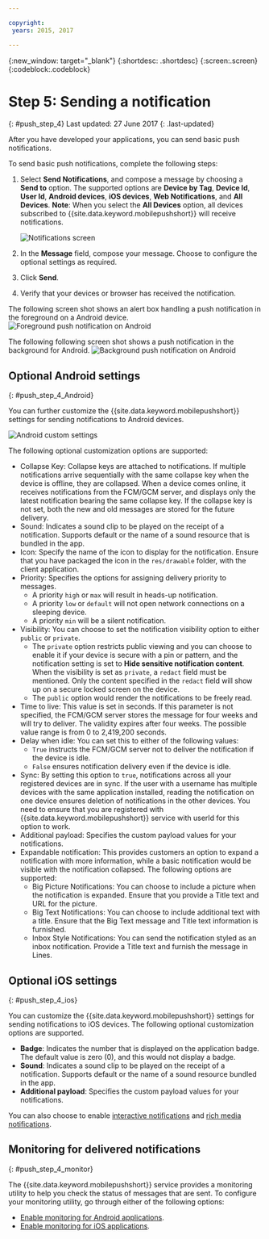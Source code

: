 ```yaml
---

copyright:
 years: 2015, 2017

---
```


{:new_window: target="_blank"}
{:shortdesc: .shortdesc}
{:screen:.screen}
{:codeblock:.codeblock}

# Step 5: Sending a notification
{: #push_step_4}
Last updated: 27 June 2017
{: .last-updated}


After you have developed your applications, you can send basic push notifications.

To send basic push notifications, complete the following steps:

1. Select **Send Notifications**, and compose a message by choosing a **Send to** option. The supported options are **Device by Tag**, **Device Id**, **User Id**, **Android devices**, **iOS devices**, **Web Notifications**, and **All Devices**.
**Note**: When you select the **All Devices** option, all devices subscribed to {{site.data.keyword.mobilepushshort}} will receive notifications.
	
	![Notifications screen](images/tag_notification.jpg)

2. In the **Message** field, compose your message. Choose to configure the optional settings as required.
3. Click **Send**.
3. Verify that your devices or browser has received the notification.

The following screen shot shows an alert box handling a push notification in the foreground on a Android device.
	![Foreground push notification on Android](images/Android_Screenshot.jpg)

The following following screen shot shows a push notification in the background for Android.
	![Background push notification on Android](images/background.jpg)

## Optional Android settings 
{: #push_step_4_Android}

You can further customize the {{site.data.keyword.mobilepushshort}} settings for sending notifications to Android devices. 

![Android custom settings](images/android_custom_settings.jpg)

The following optional customization options are supported:

- Collapse Key:  Collapse keys are attached to notifications. If multiple notifications arrive sequentially with the same collapse key when the device is offline, they are collapsed. When a device comes online, it receives notifications from the FCM/GCM server, and displays only the latest notification bearing the same collapse key. If the collapse key is not set, both the new and old messages are stored for the future delivery.
- Sound: Indicates a sound clip to be played on the receipt of a notification. Supports default or the name of a sound resource that is	 bundled in the app.
- Icon: Specify the name of the icon to display for the notification. Ensure that you have packaged the icon in the `res/drawable` folder, with the client application.
- Priority: Specifies the options for assigning delivery priority to messages. 
	- A priority `high` or `max` will result in heads-up notification.
	- A priority `low` or `default` will not open network connections on a sleeping device. 
	- A priority `min` will be a silent notification.
- Visibility: You can choose to set the notification visibility option to either `public` or `private`. 
	- The `private` option restricts public viewing and you can choose to enable it if your device is secure with a pin or pattern, and the notification setting is set to **Hide sensitive notification content**. When the visibility is set as `private`, a `redact` field must be mentioned. Only the content specified in the `redact` field will show up on a secure locked screen on the device. 
	- The `public` option would render the notifications to be freely read.
- Time to live: This value is set in seconds. If this parameter is not specified, the FCM/GCM server stores the message for four weeks and will try to deliver. The validity expires after four weeks. The possible value range is from 0 to 2,419,200 seconds.
- Delay when idle: You can set this to either of the following values:
	- `True` instructs the FCM/GCM server not to deliver the notification if the device is idle. 
	- `False` ensures notification delivery even if the device is idle.
- Sync: By setting this option to `true`, notifications across all your registered devices are in sync. If the user with a username has multiple devices with the same application installed, reading the notification on one device ensures deletion of notifications in the other devices. You need to ensure that you are registered with {{site.data.keyword.mobilepushshort}} service with userId for this option to work.
- Additional payload: Specifies the custom payload values for your notifications.
- Expandable notification: This provides customers an option to expand a notification with more information, while a basic notification would be visible with the notification collapsed. The following options are supported:
	- Big Picture Notifications: You can choose to include a picture when the notification is expanded. Ensure that you provide a Title text and URL for the picture.
	- Big Text Notifications: You can choose to include additional text with a title. Ensure that the Big Text message and Title text information is furnished.
	- Inbox Style Notifications: You can send the notification styled as an inbox notification. Provide a Title text and furnish the message in Lines.	 

## Optional iOS settings 
{: #push_step_4_ios}

You can customize the {{site.data.keyword.mobilepushshort}} settings for sending notifications to iOS devices. The following optional customization options are supported.

- **Badge**:  Indicates the number that is displayed on the application badge. The default value is zero (0), and this would not display a badge. 
- **Sound**: Indicates a sound clip to be played on the receipt of a notification. Supports default or the name of a sound resource bundled in the app.
- **Additional payload**: Specifies the custom payload values for your notifications.

You can also choose to enable [interactive notifications](https://github.com/ibm-bluemix-mobile-services/bms-clientsdk-swift-push/tree/Doc#interactive-notifications) and [rich media notifications](https://github.com/ibm-bluemix-mobile-services/bms-clientsdk-swift-push/tree/Doc#enabling-rich-media-notifications).

## Monitoring for delivered notifications 
{: #push_step_4_monitor}

The {{site.data.keyword.mobilepushshort}} service provides a monitoring utility to help you check the status of messages that are sent. To configure your monitoring utility, go through either of the following options:

- [Enable monitoring for Android applications](https://github.com/ibm-bluemix-mobile-services/bms-clientsdk-android-push/tree/Doc#monitoring).
- [Enable monitoring for iOS applications](https://github.com/ibm-bluemix-mobile-services/bms-clientsdk-swift-push/tree/Doc#enable-monitoring).

